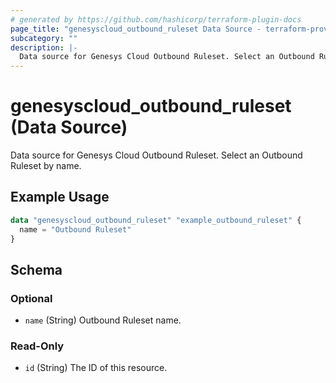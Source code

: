 ```yaml
---
# generated by https://github.com/hashicorp/terraform-plugin-docs
page_title: "genesyscloud_outbound_ruleset Data Source - terraform-provider-genesyscloud"
subcategory: ""
description: |-
  Data source for Genesys Cloud Outbound Ruleset. Select an Outbound Ruleset by name.
---
```


# genesyscloud_outbound_ruleset (Data Source)

Data source for Genesys Cloud Outbound Ruleset. Select an Outbound Ruleset by name.

## Example Usage

```terraform
data "genesyscloud_outbound_ruleset" "example_outbound_ruleset" {
  name = "Outbound Ruleset"
}
```

<!-- schema generated by tfplugindocs -->
## Schema

### Optional

- `name` (String) Outbound Ruleset name.

### Read-Only

- `id` (String) The ID of this resource.


